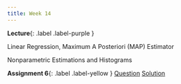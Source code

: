 ```yaml
---
title: Week 14
---
```


 **Lecture**{: .label .label-purple }

Linear Regression, Maximum A Posteriori (MAP) Estimator

Nonparametric Estimations and Histograms

  <!-- **Syllabus**{: .label .label-yellow } [PDF](../assets/lectures/Syllabus.pdf) -->
 **Assignment 6**{: .label .label-yellow } [Question](../assets/lectures/Q6.pdf) [Solution](../assets/lectures/Q6-sol.pdf)
  <!-- [PDF](../assets/lectures/Q6.pdf) -->
